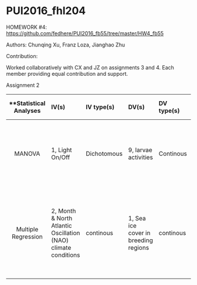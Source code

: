 # PUI2016_fhl204

HOMEWORK #4: https://github.com/fedhere/PUI2016_fb55/tree/master/HW4_fb55

Authors: Chunqing Xu, Franz Loza, Jianghao Zhu

Contribution:

Worked collaboratively with CX and JZ on assignments 3 and 4.  Each member providing equal contribution and support.

Assignment 2

| **Statistical Analyses	|  IV(s)  |  IV type(s) |  DV(s)  |  DV type(s)  |  Control Var | Control Var type  | Question to be answered | _H0_ | alpha | link to paper **| 
|:----------:|:----------|:------------|:-------------|:-------------|:------------|:------------- |:------------------|:----:|:-------:|:-------|
MANOVA	| 1, Light On/Off | Dichotomous | 9, larvae activities | Continous | 0 | N/A | 	Do Zebrafish larvae display rich locomotor behaviour upon external stimulation? | Locomotor activity before stimulation = Locomotor activity during/after stimulation | 0.05 | [Statistical Analysis of Zebrafish Locomotor Response](http://journals.plos.org/plosone/article?id=10.1371/journal.pone.0139521) |
 Multiple Regression | 2, Month & North Atlantic Oscillation (NAO) climate conditions | continous | 1, Sea ice cover in breeding regions | continous | 0 | N/A | Does climate change affect sea ice cover in seal breeding regions? | Sea ice coverage in years with high NAO index scores = sea ice coverage in years with low NAO index scores  | 0.05 | [The Effects of Climate Change on Harp Seals](http://journals.plos.org/plosone/article?id=10.1371/journal.pone.0029158) |
  

